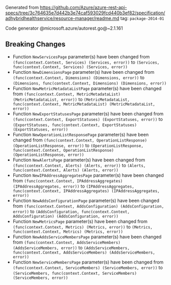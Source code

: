 Generated from https://github.com/Azure/azure-rest-api-specs/tree/3c764635e7d442b3e74caf593029fcd440b3ef82/specification/adhybridhealthservice/resource-manager/readme.md tag: `package-2014-01`

Code generator @microsoft.azure/autorest.go@~2.1.161

## Breaking Changes

- Function `NewServicesPage` parameter(s) have been changed from `(func(context.Context, Services) (Services, error))` to `(Services, func(context.Context, Services) (Services, error))`
- Function `NewDimensionsPage` parameter(s) have been changed from `(func(context.Context, Dimensions) (Dimensions, error))` to `(Dimensions, func(context.Context, Dimensions) (Dimensions, error))`
- Function `NewMetricMetadataListPage` parameter(s) have been changed from `(func(context.Context, MetricMetadataList) (MetricMetadataList, error))` to `(MetricMetadataList, func(context.Context, MetricMetadataList) (MetricMetadataList, error))`
- Function `NewExportStatusesPage` parameter(s) have been changed from `(func(context.Context, ExportStatuses) (ExportStatuses, error))` to `(ExportStatuses, func(context.Context, ExportStatuses) (ExportStatuses, error))`
- Function `NewOperationListResponsePage` parameter(s) have been changed from `(func(context.Context, OperationListResponse) (OperationListResponse, error))` to `(OperationListResponse, func(context.Context, OperationListResponse) (OperationListResponse, error))`
- Function `NewAlertsPage` parameter(s) have been changed from `(func(context.Context, Alerts) (Alerts, error))` to `(Alerts, func(context.Context, Alerts) (Alerts, error))`
- Function `NewIPAddressAggregatesPage` parameter(s) have been changed from `(func(context.Context, IPAddressAggregates) (IPAddressAggregates, error))` to `(IPAddressAggregates, func(context.Context, IPAddressAggregates) (IPAddressAggregates, error))`
- Function `NewAddsConfigurationPage` parameter(s) have been changed from `(func(context.Context, AddsConfiguration) (AddsConfiguration, error))` to `(AddsConfiguration, func(context.Context, AddsConfiguration) (AddsConfiguration, error))`
- Function `NewMetricsPage` parameter(s) have been changed from `(func(context.Context, Metrics) (Metrics, error))` to `(Metrics, func(context.Context, Metrics) (Metrics, error))`
- Function `NewAddsServiceMembersPage` parameter(s) have been changed from `(func(context.Context, AddsServiceMembers) (AddsServiceMembers, error))` to `(AddsServiceMembers, func(context.Context, AddsServiceMembers) (AddsServiceMembers, error))`
- Function `NewServiceMembersPage` parameter(s) have been changed from `(func(context.Context, ServiceMembers) (ServiceMembers, error))` to `(ServiceMembers, func(context.Context, ServiceMembers) (ServiceMembers, error))`
